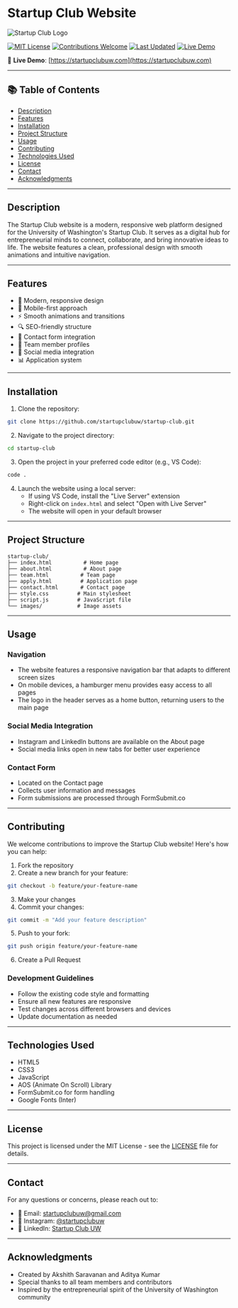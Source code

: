 # Startup Club Website

![Startup Club Logo](images/logo.png)

[![MIT License](https://img.shields.io/badge/license-MIT-blue.svg)](LICENSE)
[![Contributions Welcome](https://img.shields.io/badge/contributions-welcome-brightgreen.svg)](../../issues)
[![Last Updated](https://img.shields.io/github/last-commit/startupclubuw/startup-club.svg)](https://github.com/startupclubuw/startup-club/commits)
[![Live Demo](https://img.shields.io/badge/demo-online-green.svg)](https://startupclubuw.com)

🔗 **Live Demo**: [https://startupclubuw.com](https://startupclubuw.com)

---

## 📚 Table of Contents

- [Description](#description)
- [Features](#features)
- [Installation](#installation)
- [Project Structure](#project-structure)
- [Usage](#usage)
- [Contributing](#contributing)
- [Technologies Used](#technologies-used)
- [License](#license)
- [Contact](#contact)
- [Acknowledgments](#acknowledgments)

---

## Description
The Startup Club website is a modern, responsive web platform designed for the University of Washington's Startup Club. It serves as a digital hub for entrepreneurial minds to connect, collaborate, and bring innovative ideas to life. The website features a clean, professional design with smooth animations and intuitive navigation.

---

## Features
- 🎨 Modern, responsive design
- 📱 Mobile-first approach
- ⚡ Smooth animations and transitions
- 🔍 SEO-friendly structure
- 📝 Contact form integration
- 👥 Team member profiles
- 🔗 Social media integration
- 📊 Application system

---

## Installation

1. Clone the repository:
```bash
git clone https://github.com/startupclubuw/startup-club.git
```

2. Navigate to the project directory:
```bash
cd startup-club
```

3. Open the project in your preferred code editor (e.g., VS Code):
```bash
code .
```

4. Launch the website using a local server:
   - If using VS Code, install the "Live Server" extension
   - Right-click on `index.html` and select "Open with Live Server"
   - The website will open in your default browser

---

## Project Structure
```
startup-club/
├── index.html          # Home page
├── about.html          # About page
├── team.html          # Team page
├── apply.html         # Application page
├── contact.html       # Contact page
├── style.css         # Main stylesheet
├── script.js         # JavaScript file
└── images/           # Image assets
```

---

## Usage

### Navigation
- The website features a responsive navigation bar that adapts to different screen sizes
- On mobile devices, a hamburger menu provides easy access to all pages
- The logo in the header serves as a home button, returning users to the main page

### Social Media Integration
- Instagram and LinkedIn buttons are available on the About page
- Social media links open in new tabs for better user experience

### Contact Form
- Located on the Contact page
- Collects user information and messages
- Form submissions are processed through FormSubmit.co

---

## Contributing

We welcome contributions to improve the Startup Club website! Here's how you can help:

1. Fork the repository
2. Create a new branch for your feature:
```bash
git checkout -b feature/your-feature-name
```
3. Make your changes
4. Commit your changes:
```bash
git commit -m "Add your feature description"
```
5. Push to your fork:
```bash
git push origin feature/your-feature-name
```
6. Create a Pull Request

### Development Guidelines
- Follow the existing code style and formatting
- Ensure all new features are responsive
- Test changes across different browsers and devices
- Update documentation as needed

---

## Technologies Used
- HTML5
- CSS3
- JavaScript
- AOS (Animate On Scroll) Library
- FormSubmit.co for form handling
- Google Fonts (Inter)

---

## License
This project is licensed under the MIT License - see the [LICENSE](LICENSE) file for details.

---

## Contact
For any questions or concerns, please reach out to:
- 📧 Email: startupclubuw@gmail.com
- 📸 Instagram: [@startupclubuw](https://www.instagram.com/startupclubuw/)
- 💼 LinkedIn: [Startup Club UW](https://www.linkedin.com/company/startupclubuw/)

---

## Acknowledgments
- Created by Akshith Saravanan and Aditya Kumar
- Special thanks to all team members and contributors
- Inspired by the entrepreneurial spirit of the University of Washington community
